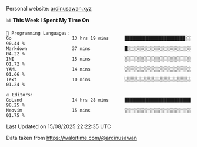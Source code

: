 Personal website: [ardinusawan.xyz](https://ardinusawan.xyz)

<!--START_SECTION:waka-->
📊 **This Week I Spent My Time On** 

```text
💬 Programming Languages: 
Go                       13 hrs 19 mins      ███████████████████████░░   90.44 % 
Markdown                 37 mins             █░░░░░░░░░░░░░░░░░░░░░░░░   04.22 % 
INI                      15 mins             ░░░░░░░░░░░░░░░░░░░░░░░░░   01.72 % 
YAML                     14 mins             ░░░░░░░░░░░░░░░░░░░░░░░░░   01.66 % 
Text                     10 mins             ░░░░░░░░░░░░░░░░░░░░░░░░░   01.24 % 

🔥 Editors: 
GoLand                   14 hrs 28 mins      █████████████████████████   98.25 % 
Neovim                   15 mins             ░░░░░░░░░░░░░░░░░░░░░░░░░   01.75 % 
```


 Last Updated on 15/08/2025 22:22:35 UTC
<!--END_SECTION:waka-->
Data taken from https://wakatime.com/@ardinusawan
